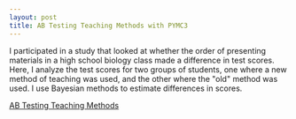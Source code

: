 ```yaml
---
layout: post
title: AB Testing Teaching Methods with PYMC3
---
```

I participated in a study that looked at whether the order of presenting materials in a high school biology class made a difference in test scores. Here, I analyze the test scores for two groups of students, one where a new method of teaching was used, and the other where the "old" method was used. I use Bayesian methods to estimate differences in scores.

[AB Testing Teaching Methods]( https://github.com/JoomiK/AB-testing-teaching-methods/blob/master/AB%20Testing%20teaching%20methods.ipynb)

